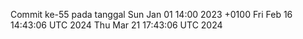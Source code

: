 Commit ke-55 pada tanggal Sun Jan 01 14:00 2023 +0100
Fri Feb 16 14:43:06 UTC 2024
Thu Mar 21 17:43:06 UTC 2024
